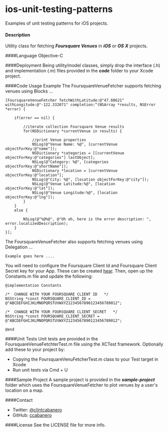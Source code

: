 ios-unit-testing-patterns
=========================

Examples of unit testing patterns for iOS projects.


#### Description
Utility class for fetching ***Foursquare Venues*** in ***iOS*** or ***OS*** ***X*** projects.  

####Language
Objective-C

####Deployment
Being utility/model classes, simply drop the interface (.h) and implementation (.m) files provided in the ***code*** folder to your Xcode project.

####Code Usage Example
The FoursquareVenueFetcher supports fetching venues using Blocks ...

	[FoursquareVenueFetcher fetchWithLatitude:@"47.60621" withLongitude:@"-122.332071" completion:^(NSArray *results, NSError *error) {

        if(error == nil) {
        
            //iterate collection Foursquare Venue results
            for(NSDictionary *currentVenue in results) {
                
                //print Venue properties
                NSLog(@"Venue Name: %@", [currentVenue objectForKey:@"name"]);
                NSDictionary *categories = [[currentVenue objectForKey:@"categories"] lastObject];
                NSLog(@"Category: %@", [categories objectForKey:@"shortName"]);
                NSDictionary *location = [currentVenue objectForKey:@"location"];
                NSLog(@"City: %@", [location objectForKey:@"city"]);
                NSLog(@"Venue Latitude:%@", [location objectForKey:@"lat"]);
                NSLog(@"Venue Longitude:%@", [location objectForKey:@"lng"]);
            }
        }
        else {
            
            NSLog(@"%@%@", @"Uh oh, here is the error description: ", error.localizedDescription);
        }
    }];
 
The FoursquareVenueFetcher also supports fetching venues using Delegation ...

	Example goes here ....

You will need to configure the Foursquare Client Id and Foursquare Client Secret key for your App.  These can be created [hear](https://foursquare.com/developers/apps).  Then, open up the Constants.m file and update the following:

	@implementation Constants

	/*  CHANGE WITH YOUR FOURSQUARE CLIENT ID   */
	NSString *const FOURSQUARE_CLIENT_ID = @"ABCDEFGHIJKLMNOPQRSTUVWXYZ1234567890123456789012";

	/*  CHANGE WITH YOUR FOURSQUARE CLIENT SECRET   */
	NSString *const FOURSQUARE_CLIENT_SECRET = @"ABCDEFGHIJKLMNOPQRSTUVWXYZ1234567890123456789012";

	@end

####Unit Tests
Unit tests are provided in the FoursquareVenueFetchterTest.m file using the XCTest framework.  Optionally add these to your project by:

* Copying the FoursquareVenuFetcherTest.m class to your Test target in Xcode
* Run unit tests via Cmd + U

####Sample Project
A sample project is provided in the ***sample-project*** folder which uses the FoursquareVenueFetcher to plot venues by a user's location on a map.
  
####Contact
* Twitter: [@clintcabanero](http://twitter.com/clintcabanero)
* GitHub: [ccabanero](http:///github.com/ccabanero)


####License
See the LICENSE file for more info.

    
